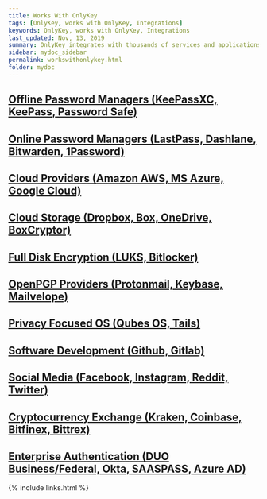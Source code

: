 ```yaml
---
title: Works With OnlyKey
tags: [OnlyKey, works with OnlyKey, Integrations]
keywords: OnlyKey, works with OnlyKey, Integrations
last_updated: Nov, 13, 2019
summary: OnlyKey integrates with thousands of services and applications
sidebar: mydoc_sidebar
permalink: workswithonlykey.html
folder: mydoc
---
```


## [Offline Password Managers (KeePassXC, KeePass, Password Safe)](https://docs.crp.to/offline)

## [Online Password Managers (LastPass, Dashlane, Bitwarden, 1Password)](https://docs.crp.to/online)

## [Cloud Providers (Amazon AWS, MS Azure, Google Cloud)](https://docs.crp.to/cloudprovider)

## [Cloud Storage (Dropbox, Box, OneDrive, BoxCryptor)](https://docs.crp.to/cloudstorage)

## [Full Disk Encryption (LUKS, Bitlocker)](https://docs.crp.to/diskencryption)

## [OpenPGP Providers (Protonmail, Keybase, Mailvelope)](https://docs.crp.to/openpgp)

## [Privacy Focused OS (Qubes OS, Tails)](https://docs.crp.to/qubes)

## [Software Development (Github, Gitlab)](https://docs.crp.to/git)

## [Social Media (Facebook, Instagram, Reddit, Twitter)](https://docs.crp.to/socialmedia)

## [Cryptocurrency Exchange (Kraken, Coinbase, Bitfinex, Bittrex)](https://docs.crp.to/cryptocurrency)

## [Enterprise Authentication (DUO Business/Federal, Okta, SAASPASS, Azure AD)](https://docs.crp.to/enterpriseauth)

{% include links.html %}
